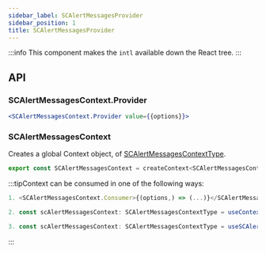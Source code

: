 ```yaml
---
sidebar_label: SCAlertMessagesProvider
sidebar_position: 1
title: SCAlertMessagesProvider
---
```


:::info
This component makes the `intl` available down the React tree.
:::



## API

### SCAlertMessagesContext.Provider

```jsx
<SCAlertMessagesContext.Provider value={{options}}>
```

### SCAlertMessagesContext

Creates a global Context object, of [SCAlertMessagesContextType](../Types/context/#scalertmessagescontexttype).


```jsx
export const SCAlertMessagesContext = createContext<SCAlertMessagesContextType>({} as SCAlertMessagesContextType);;
```


:::tipContext can be consumed in one of the following ways:

```jsx
1. <SCAlertMessagesContext.Consumer>{(options,) => (...)}</SCAlertMessagesContext.Consumer>
```
```jsx
2. const scAlertMessagesContext: SCAlertMessagesContextType = useContext(SCAlertMessagesContext)
```
```jsx
3. const scAlertMessagesContext: SCAlertMessagesContextType = useSCAlertMessages();
````
:::

